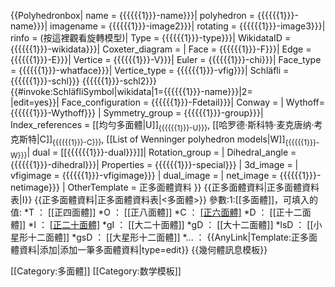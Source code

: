 <includeonly><onlyinclude>{{Polyhedronbox| name = {{{{{{1}}}-name}}}| polyhedron = {{{{{{1}}}-name}}}| imagename = {{{{{{1}}}-image2}}}| rotating = {{{{{{1}}}-image3}}}| rinfo = (按這裡觀看旋轉模型)| Type = {{{{{{1}}}-type}}}| WikidataID = {{{{{{1}}}-wikidata}}}| Coxeter_diagram = | Face = {{{{{{1}}}-F}}}| Edge = {{{{{{1}}}-E}}}| Vertice = {{{{{{1}}}-V}}}| Euler = {{{{{{1}}}-chi}}}| Face_type = {{{{{{1}}}-whatface}}}| Vertice_type = {{{{{{1}}}-vfig}}}| Schläfli = {{{{{{1}}}-schl}}} {{{{{{1}}}-schl2}}}<br/>{{#invoke:SchläfliSymbol|wikidata|1={{{{{{1}}}-name}}}|2=<br/>|edit=yes}}| Face_configuration = {{{{{{1}}}-Fdetail}}}| Conway = | Wythoff={{{{{{1}}}-Wythoff}}} | Symmetry_group = {{{{{{1}}}-group}}}| Index_references = [[均勻多面體|U]]<sub>{{{{{{1}}}-U}}}</sub>, [[哈罗德·斯科特·麦克唐纳·考克斯特|C]]<sub>{{{{{{1}}}-C}}}</sub>, [[List of Wenninger polyhedron models|W]]<sub>{{{{{{1}}}-W}}}</sub>| dual = [[{{{{{{1}}}-dual}}}]]| Rotation_group = | Dihedral_angle = {{{{{{1}}}-dihedral}}}| Properties = {{{{{{1}}}-special}}}
| 3d_image = 
| vfigimage = {{{{{{1}}}-vfigimage}}}
| dual_image = 
| net_image = {{{{{{1}}}-netimage}}}
| OtherTemplate = 正多面體資料
}}</onlyinclude></includeonly><noinclude>
{{正多面體資料|正多面體資料表|I}}
 {{正多面體資料|正多面體資料表|<多面體><nowiki>}}</nowiki>
參數:1:[[多面體]]，可填入的值:
*T ： [[正四面體]]
*O ： [[正八面體]]
*C ： [[正六面體]]([[正方體]])
*D ： [[正十二面體]]
*I ： [[正二十面體]](填入大寫的i)
*gI ： [[大二十面體]]
*gD ： [[大十二面體]]
*lsD ： [[小星形十二面體]]
*gsD ： [[大星形十二面體]]
*... ： {{AnyLink|Template:正多面體資料|添加|添加一筆多面體資料|type=edit}}
{{幾何體訊息模板}}

[[Category:多面體]]
[[Category:数学模板]]

</noinclude>